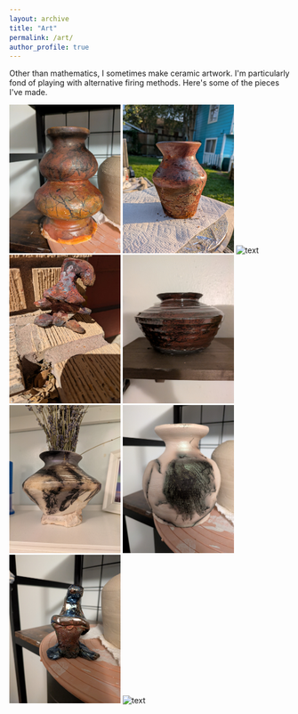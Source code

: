 ```yaml
---
layout: archive
title: "Art"
permalink: /art/
author_profile: true
---
```


Other than mathematics, I sometimes make ceramic artwork. I'm particularly fond of playing with alternative firing methods. Here's some of the pieces I've made.

<img src="../images/Lotus.jpg" alt="text" width="200"/>
<img src="../images/Miles.jpg" alt="text" width="200"/>
<img src="../images/Amy.jpg" alt="text" width="200"/>
<img src="../images/Tim.jpg" alt="text" width="200"/>
<img src="../images/Ronny.jpg" alt="text" width="200"/>
<img src="../images/Ella.jpg" alt="text" width="200"/>
<img src="../images/Billie.jpg" alt="text" width="200"/>
<img src="../images/Tino.jpg" alt="text" width="200"/>
<img src="../images/Sally.jpg" alt="text" width="200"/>



